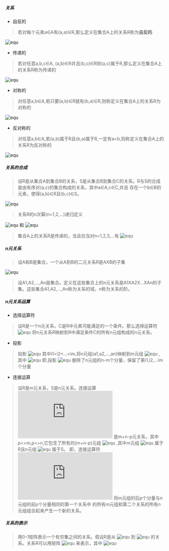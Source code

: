 ##### 关系
- 自反的
> 若对每个元素a∈A有(a,a)∈R,那么定义在集合A上的关系R称为**自反的**.

![equ](http://latex.codecogs.com/gif.latex?\forall\mathbf{a}\(\(a,a\)\in\mathbf{R}\))

- 传递的
> 若对任意a,b,c∈A, (a,b)∈R并且(b,c)∈R则(a,c)属于R,那么定义在集合A上的关系R称为传递的

![equ](http://latex.codecogs.com/gif.latex?\forall\mathbf{a}\forall\mathbf{b}\forall\mathbf{c}\(\(\(a,b\)\in\mathbf{R}\land\(b,c\)\in\mathbf{R}\)\to\(a,c\)\in\mathbf{R})

- 对称的
> 对任意a,b∈A,若只要(a,b)∈R就有(b,a)∈R,则称定义在集合A上的关系R为对称的

![equ](http://latex.codecogs.com/gif.latex?\forall\mathbf{a}\forall\mathbf{b}\(\(a,b\)\in\mathbf{R}\to\(b,a\)\in\mathbf{R}\))

- 反对称的
> 对任意a,b∈A,若(a,b)属于R且(b,a)属于R,一定有a=b,则称定义在集合A上的关系R为反对称的

![equ](http://latex.codecogs.com/gif.latex?\forall\mathbf{a}\forall\mathbf{b}\(\(a,b\)\in\mathbf{R}\land\(b,a\)\in\mathbf{R}\)\to\(a=b\))

##### 关系的合成
> 设R是从集合A到集合B的关系，S是从集合B到集合C的关系。R与S的合成是由有序对(a,c)的集合构成的关系，其中a∈A,c∈C,并且
> 存在一个b∈B的元素，使得(a,b)∈R且(b,c)∈S。

![equ](http://latex.codecogs.com/gif.latex?\mathbf{S}\circ\mathbf{R})

> 关系R的n次幂(n=1,2,...)递归定义

![equ](http://latex.codecogs.com/gif.latex?\mathbf{R}^1=\mathbf{R})
和
![equ](http://latex.codecogs.com/gif.latex?\mathbf{R}^\mathbf{n+1}=\mathbf{R}^n\circ\mathbf{R})

> 集合A上的关系R是传递的，当且仅当对n=1,2,3,...有
![equ](http://latex.codecogs.com/gif.latex?\mathbf{R}^n\subseteq\mathbf{R})

##### n元关系
> 设A和B是集合，一个从A到B的二元关系R是AXB的子集

![equ](https://latex.codecogs.com/gif.latex?\{\mathbf{aRb}|\(a,b\)\in\mathbf{R},a\in\mathbf{A},b\in\mathbf{B}\})

> 设A1,A2,...,An是集合。定义在这些集合上的n元关系是A1XA2X...XAn的子集。这些集合A1,A2,...,An称为关系的域，n称为关系的阶。

##### n元关系运算
- 选择运算符
> 设R是一个n元关系，C是R中元素可能满足的一个条件。那么选择运算符
> ![equ](https://latex.codecogs.com/gif.latex?\mathbf{S}_C)
> 将n元关系R映射到R中满足条件C的所有n元组构成的n元关系。

- 投影
> 投影 ![equ](https://latex.codecogs.com/gif.latex?P_{i_1,i_2,...,i_m})
> 其中i1<i2<...<im,将n元组(a1,a2,...,an)映射到m元组
> ![equ](https://latex.codecogs.com/gif.latex?\(a_{i_1},a_{i_2},...,a_{i_m}\))
> , 其中 ![equ](https://latex.codecogs.com/gif.latex?m\leqslant{n})
> 即,投影 ![equ](https://latex.codecogs.com/gif.latex?P_{i_1,i_2,...,i_m})
> 删除了n元组的n-m个分量，保留了第i1,i2,...im个分量

- 连接运算
> 设R是m元关系，S是n元关系。连接运算
> ![equ](https://latex.codecogs.com/gif.latex?J_p\(R,S\))
> 是m+n-p元关系，其中p<=m,p<=n,它包含了所有的(m+n-p)元组
> ![equ](https://latex.codecogs.com/gif.latex?\(a_1,a_2,...,a_{m-p},c_1,c_2,...,c_p,b_1,b_2,...,b_{n-p}\))
> ,其中m元组
> ![equ](https://latex.codecogs.com/gif.latex?\(a_1,a_2,...,a_{m-p},c_1,c_2,...,c_p\))
> 属于R且n元组
> ![equ](https://latex.codecogs.com/gif.latex?\(c_1,c_2,...,c_p,b_1,b_2,...,b_{n-p}\))
> 属于S。
> 即，连接运算符![equ](https://latex.codecogs.com/gif.latex?J_p) 将m元组的后p个分量与n元组的前p个分量相同的第一个关系中
> 的所有m元组和第二个关系的所有n元组组合起来产生一个新的关系。

##### 关系的表示
> 用0-1矩阵表示一个有穷集之间的关系。假设R是从
> ![equ](https://latex.codecogs.com/gif.latex?A=\{a_1,a_2,...,a_m\})
> 到
> ![equ](https://latex.codecogs.com/gif.latex?B=\{b_1,b_2,...,b_n\})
> 的关系。关系R可以用矩阵
> ![equ](https://latex.codecogs.com/gif.latex?M_R=[m_{ij}])
> 来表示，其中
> ![equ](https://latex.codecogs.com/gif.latex?m_{ij}=\begin{cases}1\quad\(a_i,b_j\)\in{R}\\0\quad\(a_i,b_j\)\notin{R}\end{cases})